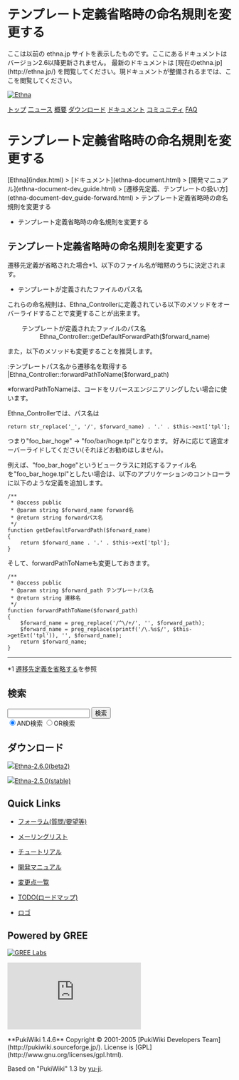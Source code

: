 # テンプレート定義省略時の命名規則を変更する
 <link rel="stylesheet" href="skin/ethna/ethna.css" title="ethna" type="text/css" charset="utf-8">

 <link rel="alternate" type="application/rss+xml" title="RSS" href="cmd=rss.html">

 <script type="text/javascript" src="skin/trackback.js"></script>

</head>
ここは以前の ethna.jp サイトを表示したものです。ここにあるドキュメントはバージョン2.6以降更新されません。  
最新のドキュメントは [現在のethna.jp](http://ethna.jp/) を閲覧してください。現ドキュメントが整備されるまでは、ここを閲覧してください。

<!-- ??BEGIN id:wrapper --><!-- ?? Navigator ?? ======================================================= -->

[![Ethna](image/navlogo.gif)](/)

[トップ](ethna.html "ethna (11d)") [二ュース](ethna-news.html "ethna-news (11d)") [概要](ethna-about.html "ethna-about (11d)") [ダウンロード](ethna-download.html "ethna-download (25d)") [ドキュメント](ethna-document.html "ethna-document (884d)") [コミュニティ](ethna-community.html "ethna-community (619d)") [FAQ](ethna-document-faq.html "ethna-document-faq (1240d)")

<!-- ?? Header ?? ========================================================== -->

# テンプレート定義省略時の命名規則を変更する 

<!-- ?? Content ?? ========================================================= -->
<!-- ??BEGIN id:main -->
<!-- ??BEGIN id:wrap_content -->
<!-- ??BEGIN id:content -->
<!-- ??BEGIN id:page_navigator -->
<!-- ??END id:PageNavigator -->
<!-- ??BEGIN id:body --> [Ethna](index.html) > [ドキュメント](ethna-document.html) > [開発マニュアル](ethna-document-dev_guide.html) > [遷移先定義、テンプレートの扱い方](ethna-document-dev_guide-forward.html) > テンプレート定義省略時の命名規則を変更する 

- テンプレート定義省略時の命名規則を変更する 

## テンプレート定義省略時の命名規則を変更する [](ethna-document-dev_guide-forward-template_namingconvention.html#td2b03ef "td2b03ef")

遷移先定義が省略された場合\*1、以下のファイル名が暗黙のうちに決定されます。

- テンプレートが定義されたファイルのパス名

これらの命名規則は、Ethna\_Controllerに定義されている以下のメソッドをオーバーライドすることで変更することが出来ます。

<dl class="list1" style="padding-left:16px;margin-left:16px">
<dt>テンプレートが定義されたファイルのパス名</dt>
<dd>Ethna_Controller::getDefaultForwardPath($forward_name)</dd>
</dl>

また，以下のメソッドも変更することを推奨します。

:テンプレートパス名から遷移名を取得する |Ethna\_Controller::forwardPathToName($forward\_path)

※forwardPathToNameは、コードをリバースエンジニアリングしたい場合に使います。

Ethna\_Controllerでは、パス名は

    return str_replace('_', '/', $forward_name) . '.' . $this->ext['tpl'];

つまり"foo\_bar\_hoge" -> "foo/bar/hoge.tpl"となります。 好みに応じて適宜オーバーライドしてください(それほどお勧めはしません)。

例えば、"foo\_bar\_hoge"というビュークラスに対応するファイル名を"foo\_bar\_hoge.tpl"としたい場合は、以下のアプリケーションのコントローラに以下のような定義を追加します。

    /**
     * @access public
     * @param string $forward_name forward名
     * @return string forwardパス名
     */
    function getDefaultForwardPath($forward_name)
    {
        return $forward_name . '.' . $this->ext['tpl'];
    }

そして、forwardPathToNameも変更しておきます。

    /**
     * @access public
     * @param string $forward_path テンプレートパス名
     * @return string 遷移名
     */
    function forwardPathToName($forward_path)
    {
        $forward_name = preg_replace('/^\/+/', '', $forward_path);
        $forward_name = preg_replace(sprintf('/\.%s$/', $this->getExt('tpl')), '', $forward_name);
        return $forward_name;
    }

<!-- ??END id:body -->
<!-- ??BEGIN id:summary --><!-- ??BEGIN id:note -->

* * *
\*1 [遷移先定義を省略する](ethna-document-dev_guide-forward-omit.html "ethna-document-dev\_guide-forward-omit (1240d)")を参照  

<!-- ??END id:note -->
<!-- ??BEGIN id:trackback -->
<!-- ?? END id:trackback --><!-- ?? END id:attach -->
<!-- ?? END id:summary -->
<!-- ??END id:content -->
<!-- ?? END id:wrap_content --><!-- ??sidebar?? ========================================================== -->
<!-- ??BEGIN id:wrap_sidebar -->

<!-- ??BEGIN id:search_form -->

## 検索

<form action="http://ethna.jp/index.php?cmd=search" method="post">
            <input type="hidden" name="encode_hint" value="??">
            <input type="text" name="word" value="" size="20">
            <input type="submit" value="検索"><br>
            <input type="radio" name="type" value="AND" checked id="and_search"><label for="and_search">AND検索</label>
            <input type="radio" name="type" value="OR" id="or_search"><label for="or_search">OR検索</label>
    </form>

<!-- END id:search_form -->
<!-- ??BEGIN id:download_link -->

## ダウンロード

[![](image/minilogo.gif)Ethna-2.6.0(beta2)](ethna-download.html)

[![](image/minilogo.gif)Ethna-2.5.0(stable)](ethna-download.html)

<!-- END id:download_link -->
<!-- ??BEGIN id:download_link -->

## Quick Links

- [フォーラム(質問/要望等)](ethna-community-forum.html)
- [メーリングリスト](http://ml.ethna.jp/mailman/listinfo/users)

- [チュートリアル](ethna-document-tutorial.html)
- [開発マニュアル](ethna-document-dev_guide.html)
- [変更点一覧](ethna-document-changes.html)

- [TODO(ロードマップ)](TODO.html)
- [ロゴ](ethna-logo.html)

<!-- END id:download_link -->
<!-- ??BEGIN id:search_form -->

## Powered by GREE

 [![GREE Labs](http://labs.gree.jp/image/greelabs_logo.gif)](http://labs.gree.jp/)

<!-- END id:search_form -->
 [![SourceForge.jp](http://sourceforge.jp/sflogo.php?group_id=1343)](http://sourceforge.jp/)

<!-- ??END id:sidebar -->
<!-- ??END id:wrap_sidebar -->
<!-- ??END id:main --><!-- ?? Footer ?? ========================================================== -->
<!-- ??BEGIN id:footer -->
<!-- ??BEGIN id:copyright --> **PukiWiki 1.4.6** Copyright © 2001-2005 [PukiWiki Developers Team](http://pukiwiki.sourceforge.jp/). License is [GPL](http://www.gnu.org/licenses/gpl.html).  
 Based on "PukiWiki" 1.3 by [yu-ji](http://factage.com/yu-ji/).
<!-- ??END id:copyright -->
<!-- ??END id:footer --><!-- ?? END ?? ============================================================= -->
<!-- ??END id:wrapper -->
